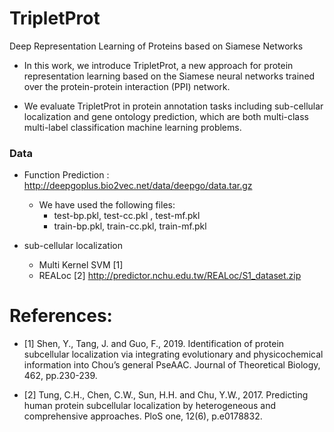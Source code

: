 # TripletProt
Deep Representation Learning of Proteins based on Siamese Networks
+ In this work, we introduce TripletProt, a new approach for protein representation learning based on the Siamese neural networks trained over the protein-protein interaction (PPI) network. 

+ We evaluate TripletProt in protein annotation tasks including sub-cellular localization and gene ontology prediction, which are both multi-class multi-label classification machine learning problems.

### Data
* Function Prediction : http://deepgoplus.bio2vec.net/data/deepgo/data.tar.gz

  * We have used the following files:
    * test-bp.pkl, test-cc.pkl , test-mf.pkl
    * train-bp.pkl, train-cc.pkl, train-mf.pkl

* sub-cellular localization

  * Multi Kernel SVM [1]
  * REALoc [2] http://predictor.nchu.edu.tw/REALoc/S1_dataset.zip


# References:

  + [1] Shen, Y., Tang, J. and Guo, F., 2019. Identification of protein subcellular localization via integrating evolutionary and physicochemical information into Chou’s general PseAAC. Journal of Theoretical Biology, 462, pp.230-239.

  + [2] Tung, C.H., Chen, C.W., Sun, H.H. and Chu, Y.W., 2017. Predicting human protein subcellular localization by heterogeneous and comprehensive approaches. PloS one, 12(6), p.e0178832.










